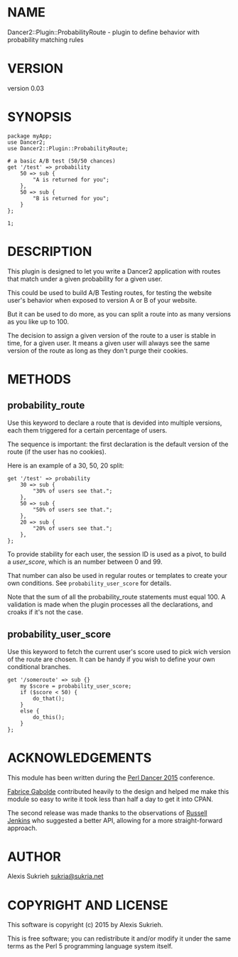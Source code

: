# NAME

Dancer2::Plugin::ProbabilityRoute - plugin to define behavior with probability matching rules

# VERSION

version 0.03

# SYNOPSIS

    package myApp;
    use Dancer2;
    use Dancer2::Plugin::ProbabilityRoute;

    # a basic A/B test (50/50 chances)
    get '/test' => probability
        50 => sub {
            "A is returned for you";
        },
        50 => sub {
            "B is returned for you";
        }
    };

    1;

# DESCRIPTION

This plugin is designed to let you write a Dancer2 application with routes that
match under a given probability for a given user.

This could be used to build A/B Testing routes, for testing the website user's
behavior when exposed to version A or B of your website.

But it can be used to do more, as you can split a route into as many versions
as you like up to 100.

The decision to assign a given version of the route to a user is stable in time,
for a given user. It means a given user will always see the same version of the
route as long as they don't purge their cookies.

# METHODS

## probability\_route

Use this keyword to declare a route that is devided into multiple versions,
each them triggered for a certain percentage of users.

The sequence is important: the first declaration is the default version of
the route (if the user has no cookies).

Here is an example of a 30, 50, 20 split:

    get '/test' => probability
        30 => sub {
            "30% of users see that.";
        },
        50 => sub {
            "50% of users see that.";
        },
        20 => sub {
            "20% of users see that.";
        },
    };

To provide stability for each user, the session ID is used as a pivot, to build
a _user\_score_, which is an number between 0 and 99.

That number can also be used in regular routes or templates to create your own
conditions. See `probability_user_score` for details.

Note that the sum of all the probability\_route statements must equal 100. A
validation is made when the plugin processes all the declarations, and croaks
if it's not the case.

## probability\_user\_score

Use this keyword to fetch the current user's score used to pick wich version
of the route are chosen. It can be handy if you wish to define your own
conditional branches.

    get '/someroute' => sub {}
        my $score = probability_user_score;
        if ($score < 50) {
            do_that();
        }
        else {
            do_this();
        }
    };

# ACKNOWLEDGEMENTS

This module has been written during the
[Perl Dancer 2015](https://www.perl.dance/) conference.

[Fabrice Gabolde](https://metacpan.org/author/FGA) contributed heavily to the
design and helped me make this module so easy to write it took less than half
a day to get it into CPAN.

The second release was made thanks to the observations of
[Russell Jenkins](http://search.cpan.org/~russellj/) who suggested a better API,
allowing for a more straight-forward approach.

# AUTHOR

Alexis Sukrieh <sukria@sukria.net>

# COPYRIGHT AND LICENSE

This software is copyright (c) 2015 by Alexis Sukrieh.

This is free software; you can redistribute it and/or modify it under
the same terms as the Perl 5 programming language system itself.
